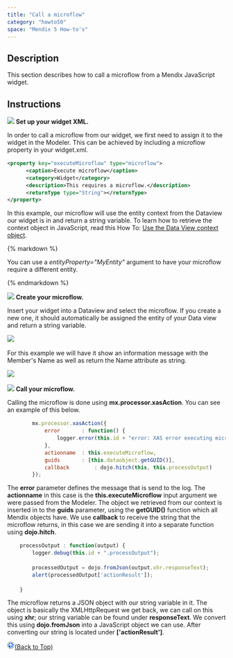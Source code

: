 ```yaml
---
title: "Call a microflow"
category: "howto50"
space: "Mendix 5 How-to's"
---
```

## Description

This section describes how to call a microflow from a Mendix JavaScript widget.

## Instructions

![](attachments/819203/917932.png) **Set up your widget XML.**

In order to call a microflow from our widget, we first need to assign it to the widget in the Modeler. This can be achieved by including a microflow property in your widget.xml.

```xml
<property key="executeMicroflow" type="microflow">
      <caption>Execute microflow</caption>
      <category>Widget</category>
      <description>This requires a microflow.</description>
	  <returnType type="String"></returnType>
</property>

```

In this example, our microflow will use the entity context from the Dataview our widget is in and return a string variable. To learn how to retrieve the context object in JavaScript, read this How To: [Use the Data View context object](Use+the+Data+View+context+object).

<div class="alert alert-info">{% markdown %}

You can use a _entityProperty="MyEntity"_ argument to have your microflow require a different entity.

{% endmarkdown %}</div>

![](attachments/819203/917932.png) **Create your microflow.**

Insert your widget into a Dataview and select the microflow. If you create a new one, it should automatically be assigned the entity of your Data view and return a string variable.

![](attachments/2949168/3080284.png)

For this example we will have it show an information message with the Member's Name as well as return the Name attribute as string.

![](attachments/2949168/3080285.png)

![](attachments/819203/917932.png) **Call your microflow.**

Calling the microflow is done using **mx.processor.xasAction**. You can see an example of this below.

```javascript
		mx.processor.xasAction({
			error       : function() {
				logger.error(this.id + "error: XAS error executing microflow");
			},
			actionname  : this.executeMicroflow,
			guids       : [this.dataobject.getGUID()],
			callback		: dojo.hitch(this, this.processOutput)
		});

```

The **error** parameter defines the message that is send to the log. The **actionname** in this case is the **this.executeMicroflow** input argument we were passed from the Modeler. The object we retrieved from our context is inserted in to the **guids** parameter, using the **getGUID()** function which all Mendix objects have. We use **callback** to receive the string that the microflow returns, in this case we are sending it into a separate function using **dojo.hitch**.

```javascript
	processOutput : function(output) {
		logger.debug(this.id + ".processOutput");

		processedOutput = dojo.fromJson(output.xhr.responseText);
		alert(processedOutput['actionResult']);

	}

```

The microflow returns a JSON object with our string variable in it. The object is basically the XMLHttpRequest we get back, we can call on this using **xhr**; our string variable can be found under **responseText**. We convert this using **dojo.fromJson** into a JavaScript object we can use. After converting our string is located under **['actionResult']**.

[![](attachments/819203/917564.png)](Call+a+microflow)[(Back to Top)](Call+a+microflow)